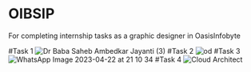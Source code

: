 # OIBSIP
For completing internship tasks as a graphic designer in OasisInfobyte

#Task 1
![Dr Baba Saheb Ambedkar Jayanti (3)](https://user-images.githubusercontent.com/98640918/233793551-83723b26-395d-4115-8da4-cdb4158a2945.png)
#Task 2 
![od](https://user-images.githubusercontent.com/98640918/233793572-8069165a-2fb7-4b18-a8c1-4c74e9f03567.png)
#Task 3
![WhatsApp Image 2023-04-22 at 21 10 34](https://user-images.githubusercontent.com/98640918/233793795-c42cd358-7b34-4295-833d-63f943ef1b9b.jpeg)
#Task 4
![Cloud Architect](https://user-images.githubusercontent.com/98640918/233793594-f87baa0a-26a9-476e-91d7-889126173a84.png)
